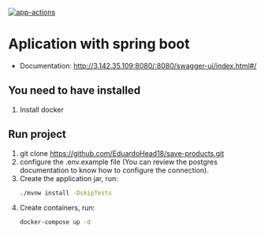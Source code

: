 [![app-actions](https://github.com/EduardoHead18/save-products/actions/workflows/pipeline.yml/badge.svg)](https://github.com/EduardoHead18/save-products/actions/workflows/pipeline.yml)

# Aplication with spring boot

- Documentation: http://3.142.35.109:8080/:8080/swagger-ui/index.html#/

## You need  to have installed 

1. Install docker

## Run project

1. git clone https://github.com/EduardoHead18/save-products.git
2. configure the .env.example file (You can review the postgres documentation to know   how to configure the connection).
3. Create the application jar, run:
    ```bash
    ./mvnw install -DskipTests
    ```
4. Create containers, run: 
    ```bash
    docker-compose up -d
    ```

